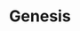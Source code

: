 ---
title: "Genesis"
summary: "Genesis are an English rock band formed at Charterhouse School, Godalming, Surrey, in 1967. The band's most commercially successful line-up consisted of keyboardist Tony Banks, bassist/guitarist Mike Rutherford and drummer/singer Phil Collins. In the 1970s, during which the band also included singer Peter Gabriel and guitarist Steve Hackett, Genesis were among the pioneers of progressive rock.
The group were formed by five Charterhouse pupils, including Banks, Rutherford, Gabriel, and Anthony Phillips, and named by former Charterhouse pupil Jonathan King, who arranged for them to record several singles and their debut album From Genesis to Revelation in 1968. After splitting from King, the band began touring, signed with Charisma Records and became a progressive rock band on Trespass . Following Phillips' departure, Genesis recruited Collins and Hackett and recorded Nursery Cryme . Their live shows began to feature Gabriel's theatrical costumes and performances. Foxtrot was their first hit in the UK and Selling England by the Pound reached number three there, featuring their first UK hit \"I Know What I Like \". The concept album The Lamb Lies Down on Broadway was promoted with a transatlantic tour and an elaborate stage show, before Gabriel left the group.
Collins took over as lead singer, and the group released A Trick of the Tail and Wind & Wuthering with continued success. Hackett left Genesis in 1977, reducing the band to Banks, Rutherford, and Collins. Their ninth studio album, ...And Then There Were Three... , contained the band's first major hit \"Follow You Follow Me\". Their next five albums – Duke , Abacab , Genesis , Invisible Touch and We Can't Dance – were also successful. Collins left Genesis in 1996, and Banks and Rutherford replaced him with Ray Wilson, who appeared on their final album Calling All Stations . The commercial failure of the album led to a group hiatus. Banks, Rutherford and Collins reunited for the Turn It On Again Tour in 2007, and again in 2021 for The Last Domino? Tour.
With between 100 million and 150 million albums sold worldwide, Genesis are one of the world's best-selling music artists. Their discography includes 15 studio and six live albums. They have won numerous awards and have inspired a number of tribute bands recreating Genesis shows from various stages of the band's career. In 2010, Genesis were inducted into the Rock and Roll Hall of Fame."
image: "genesis.jpg"
apple_music_artist_url: "https://music.apple.com/gb/artist/genesis/95966"
wikipedia_url: "https://en.wikipedia.org/wiki/Genesis_(band)"
---